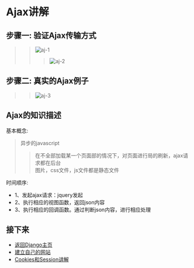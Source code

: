 Ajax讲解   
====


## 步骤一: 验证Ajax传输方式  
>> ![aj-1](https://github.com/KissMyLady/Django/blob/master/Img/Ajax_Session/aj-1.jpg)    
>> 
>>> ![aj-2](https://github.com/KissMyLady/Django/blob/master/Img/Ajax_Session/aj-2.jpg)  


## 步骤二: 真实的Ajax例子
>> ![aj-3](https://github.com/KissMyLady/Django/blob/master/Img/Ajax_Session/aj-3.jpg)  



## Ajax的知识描述

基本概念:  
> 异步的javascript   
>> 在不全部加载某一个页面部的情况下，对页面进行局的刷新，ajax请求都在后台  
>> 图片，css文件，js文件都是静态文件  

时间顺序:    
* 1、发起ajax请求：jquery发起    
* 2、执行相应的视图函数，返回json内容    
* 3、执行相应的回调函数。通过判断json内容，进行相应处理    

## 接下来  
 - [返回Django主页](https://github.com/KissMyLady/Django/blob/master/README.md)  
 - [建立自己的网站](https://github.com/KissMyLady/Django/blob/master/Note/LOGIN_POST.md)  
 - [Cookies和Session讲解](https://github.com/KissMyLady/Django/blob/master/Note/LOGIN_SESSION.md)






